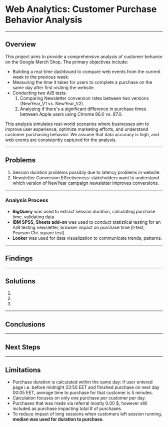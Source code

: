 # Web Analytics: Customer Purchase Behavior Analysis

---

## Overview

This project aims to provide a comprehensive analysis of customer behavior on the Google Merch Shop. The primary objectives include:

* Building a real-time dashboard to compare web events from the current week to the previous week.
* Measuring the time it takes for users to complete a purchase on the same day after first visiting the website.
* Conducting two A/B tests:
  1. Comparing Newsletter conversion rates between two versions (NewYear_V1 vs. NewYear_V2).
  2. Analyzing if there's a significant difference in purchase times between Apple users using Chrome 86.0 vs. 87.0.


This analysis simulates real-world scenarios where businesses aim to improve user experience, optimize marketing efforts, and understand customer purchasing behavior. We assume that data accuracy is high, and web events are consistently captured for the analysis.

---

## Problems

1. Session duration problems possibly due to latency problems in website. 
2. Newsletter Conversion Effectiveness: stakeholders want to understand which version of NewYear campaign newsletter improves conversions.

---

### Analysis Process

* **BigQuery** was used to extract session duration, calculating purchase time, validating data.
* **IBM SPSS, Sheets add-on** was used to conduct statistical testing for an A/B testing newsletter, browser impact on purchase time (t-test, Pearson Chi-square test).
* **Looker** was used for data visualization to communicate trends, patterns.

---
## Findings 

---

## Solutions 
1. 
2. 
3. 

---
## Conclusions


---
## Next Steps

---
## Limitations

* Purchase duration is calculated within the same day: if user entered page i.e. before midnight 23:50 EET and finished purchase on next day 00:05 EET, average time to purchase for that customer is 5 minutes.
* Calculation focuses on only one purchase per customer per day.
* Purchases that was made via referral mostly 0.00 $, however still included as purchase impacting total # of purchases.
* To reduce impact of long sessions when customers left session running, **median was used for duration to purchase**.
